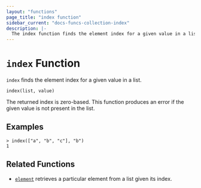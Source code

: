 ```yaml
---
layout: "functions"
page_title: "index function"
sidebar_current: "docs-funcs-collection-index"
description: |-
  The index function finds the element index for a given value in a list.
---
```


# `index` Function

`index` finds the element index for a given value in a list.

```hcl
index(list, value)
```

The returned index is zero-based. This function produces an error if the given
value is not present in the list.

## Examples

```
> index(["a", "b", "c"], "b")
1
```

## Related Functions

* [`element`](./element.html) retrieves a particular element from a list given
  its index.
